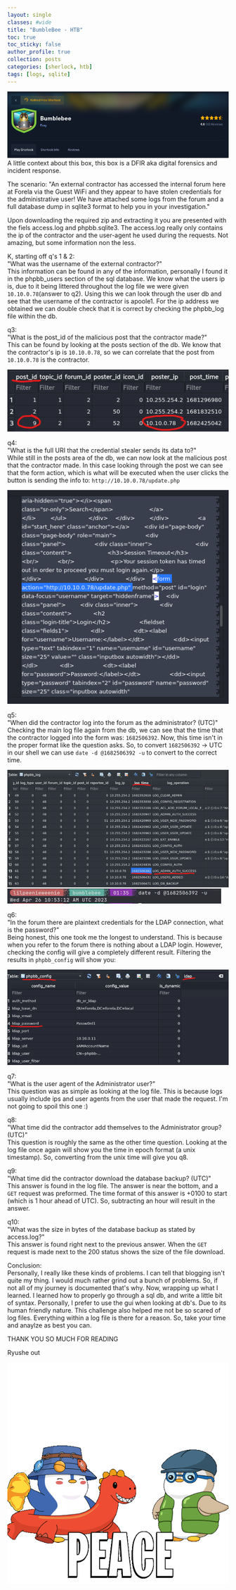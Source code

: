 ```yaml
---
layout: single
classes: #wide
title: "BumbleBee - HTB"
toc: true
toc_sticky: false
author_profile: true
collection: posts
categories: [sherlock, htb]
tags: [logs, sqlite]
---
```


![Title](/assets/images/bumblebee/title.png)
A little context about this box, this box is a DFIR aka digital forensics and
incident response.  

The scenario: "An external contractor has accessed the internal forum here at Forela via the Guest WiFi and they appear to have stolen credentials for the administrative user! We have attached some logs from the forum and a full database dump in sqlite3 format to help you in your investigation."  

Upon downloading the required zip and extracting it you are
presented with the fiels access.log and phpbb.sqlite3. The access.log really
only contains the ip of the contractor and the user-agent he used during the
requests. Not amazing, but some information non the less.

K, starting off q's 1 & 2:  
"What was the username of the external contractor?"  
This information can be found in any of the information, personally I found it
in the phpbb_users section of the sql database. We know what the users ip is,
due to it being littered throughout the log file we were given
`10.10.0.78`(answer to q2). Using this we can look through the user db and see
that the username of the contractor is apoole1. For the ip address we obtained
we can double check that it is correct by checking the phpbb_log file within the
db.   

q3:   
"What is the post_id of the malicious post that the contractor made?"  
This can be found by looking at the posts section of the db. We know that the
contractor's ip is `10.10.0.78`, so we can correlate that the post from
`10.10.0.78` is the contractor. 

![postid](/assets/images/bumblebee/postid.png)

q4:   
"What is the full URI that the credential stealer sends its data to?"  
While still in the posts area of the db, we can now look at the malicious post
that the contractor made. In this case looking through the post we can see that
the form action, which is what will be executed when the user clicks the button
is sending the info to: `http://10.10.0.78/update.php`

![badposturl](/assets/images/bumblebee/badposturl.png)

q5:  
"When did the contractor log into the forum as the administrator? (UTC)"  
Checking the main log file again from the db, we can see that the time that the
contractor logged into the form was: `1682506392`. Now, this time isn't in the
proper format like the question asks. So, to convert `1682506392` -> UTC in our
shell we can use `date -d @1682506392 -u` to convert to the correct time. 

![adminlogin](/assets/images/bumblebee/adminlogin.png)
![dateconv](/assets/images/bumblebee/dateconv.png)

q6:   
"In the forum there are plaintext credentials for the LDAP connection, what is the password?"  
Being honest, this one took me the longest to understand. This is because when
you refer to the forum there is nothing about a LDAP login. However, checking
the config will give a completely different result. Filtering the results in
`phpbb_config` will show you:

![ldappw](/assets/images/bumblebee/ldappw.png)

q7:  
"What is the user agent of the Administrator user?"  
This question was as simple as looking at the log file. This is because logs
usually include ips and user agents from the user that made the request. I'm not
going to spoil this one :)

q8:  
"What time did the contractor add themselves to the Administrator group? (UTC)"  
This question is roughly the same as the other time question. Looking at the log file once again will show you the time in epoch format (a unix timestamp). So, converting from the unix time will give you q8. 

q9:   
"What time did the contractor download the database backup? (UTC)"  
This answer is found in the log file. The answer is near the bottom, and a `GET`
request was preformed. The time format of this answer is +0100 to start (which
is 1 hour ahead of UTC). So, subtracting an hour will result in the answer.


q10:  
"What was the size in bytes of the database backup as stated by access.log?"   
This answer is found right next to the previous answer. When the `GET` request is made next to the 200 status shows the size of the file download. 



Conclusion:   
Personally, I really like these kinds of problems. I can tell that blogging
isn't quite my thing. I would much rather grind out a bunch of problems. So, if
not all of my journey is documented that's why. Now, wrapping up what I learned.
I learned how to properly go through a sql db, and write a little bit of syntax.
Personally, I prefer to use the gui when looking at db's. Due to its human
friendly nature. This challenge also helped me not be so scared of log files.
Everything within a log file is there for a reason. So, take your time and
anaylze as best you can. 

THANK YOU SO MUCH FOR READING  

Ryushe out

![peace](/assets/images/pudgiepeace.gif)





